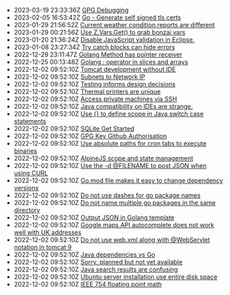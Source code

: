 * 2023-03-19 23:33:36Z [GPG Debugging](../30)
* 2023-02-05 16:53:42Z [Go - Generate self signed tls certs](../29)
* 2023-01-29 21:56:52Z [Current weather condition reports are different](../28)
* 2023-01-29 00:21:56Z [Use Z.Vars.Get() to grab bonzai vars](../27)
* 2023-01-20 21:36:24Z [Disable JavaScript validation in Eclipse.](../26)
* 2023-01-08 23:27:34Z [Try catch blocks can hide errors](../25)
* 2022-12-29 23:11:47Z [Golang Method has pointer receiver](../24)
* 2022-12-25 00:13:48Z [Golang : operator in slices and arrays](../23)
* 2022-12-02 09:52:10Z [Tomcat development without IDE](../21)
* 2022-12-02 09:52:10Z [Subnets to Network IP](../17)
* 2022-12-02 09:52:10Z [Testing informs design decisions](../18)
* 2022-12-02 09:52:10Z [Thermal printers are unique](../19)
* 2022-12-02 09:52:10Z [Access private machines via SSH](../2)
* 2022-12-02 09:52:10Z [Java compatibility on IDEs are strange.](../12)
* 2022-12-02 09:52:10Z [Use {} to define scope in Java switch case statements](../14)
* 2022-12-02 09:52:10Z [SQLite Get Started](../16)
* 2022-12-02 09:52:10Z [GPG Key Github Authorisation](../10)
* 2022-12-02 09:52:10Z [Use absolute paths for cron tabs to execute binaries](../1)
* 2022-12-02 09:52:10Z [AlpineJS scope and state management](../3)
* 2022-12-02 09:52:10Z [Use the -d @FILENAME to post JSON when using CURL](../4)
* 2022-12-02 09:52:10Z [Go.mod file makes it easy to change dependency versions](../5)
* 2022-12-02 09:52:10Z [Do not use dashes for go package names](../6)
* 2022-12-02 09:52:10Z [Do not name multiple go packages in the same directory](../7)
* 2022-12-02 09:52:10Z [Output JSON in Golang template](../8)
* 2022-12-02 09:52:10Z [Google maps API autocomplete does not work well with UK addresses](../9)
* 2022-12-02 09:52:10Z [Do not use web.xml along with @WebServlet notation in tomcat 9](../20)
* 2022-12-02 09:52:10Z [Java dependencies vs Go](../11)
* 2022-12-02 09:52:10Z [Sorry, planned but not yet available](../0)
* 2022-12-02 09:52:10Z [Java search results are confusing](../13)
* 2022-12-02 09:52:10Z [Ubuntu server installation use entire disk space](../22)
* 2022-12-02 09:52:10Z [IEEE 754 floating point math](../15)
